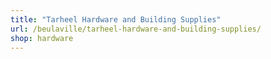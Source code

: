 ```yaml
---
title: "Tarheel Hardware and Building Supplies"
url: /beulaville/tarheel-hardware-and-building-supplies/
shop: hardware
---
```

